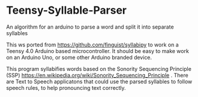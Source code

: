 # Teensy-Syllable-Parser
An algorithm for an arduino to parse a word and split it into separate syllables

This ws ported from https://github.com/finguist/syllabipy to work on a Teensy 4.0 Arduino based microcontroller. It should be easy to make work on an Arduino Uno, or some other Arduino branded device.

This program syllabifies words based on the Sonority Sequencing Principle (SSP) https://en.wikipedia.org/wiki/Sonority_Sequencing_Principle . There are Text to Speech applicatons that could use the parsed syllables to follow speech rules, to help pronouncing text correctly.
